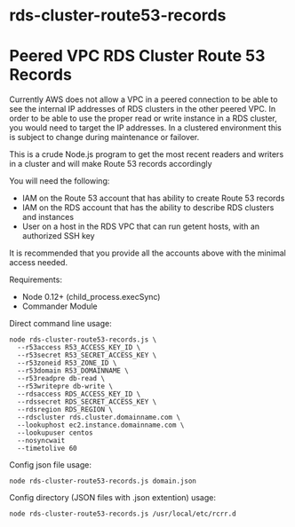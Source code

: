 # rds-cluster-route53-records
Peered VPC RDS Cluster Route 53 Records
=======================================

Currently AWS does not allow a VPC in a peered connection to be able to see the internal IP addresses of RDS clusters in the other peered VPC. In order to be able to use the proper read or write instance in a RDS cluster, you would need to target the IP addresses. In a clustered environment this is subject to change during maintenance or failover. 

This is a crude Node.js program to get the most recent readers and writers in a cluster and will make Route 53 records accordingly

You will need the following:
* IAM on the Route 53 account that has ability to create Route 53 records
* IAM on the RDS account that has the ability to describe RDS clusters and instances
* User on a host in the RDS VPC that can run getent hosts, with an authorized SSH key

It is recommended that you provide all the accounts above with the minimal access needed.

Requirements:
* Node 0.12+ (child_process.execSync)
* Commander Module

Direct command line usage:

    node rds-cluster-route53-records.js \
      --r53access R53_ACCESS_KEY_ID \
      --r53secret R53_SECRET_ACCESS_KEY \
      --r53zoneid R53_ZONE_ID \
      --r53domain R53_DOMAINNAME \
      --r53readpre db-read \
      --r53writepre db-write \
      --rdsaccess RDS_ACCESS_KEY_ID \
      --rdssecret RDS_SECRET_ACCESS_KEY \
      --rdsregion RDS_REGION \
      --rdscluster rds.cluster.domainname.com \
      --lookuphost ec2.instance.domainname.com \
      --lookupuser centos
      --nosyncwait
      --timetolive 60

Config json file usage:

    node rds-cluster-route53-records.js domain.json

Config directory (JSON files with .json extention) usage:

    node rds-cluster-route53-records.js /usr/local/etc/rcrr.d
